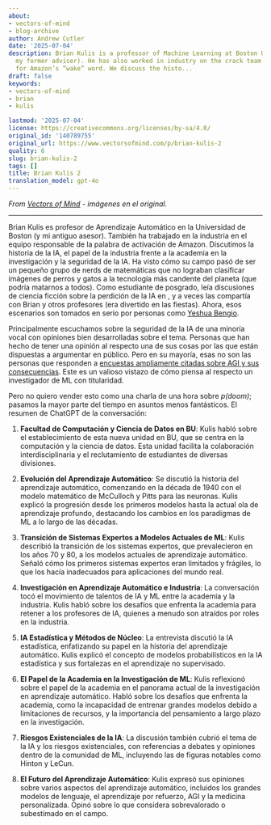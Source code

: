 ```yaml
---
about:
- vectors-of-mind
- blog-archive
author: Andrew Cutler
date: '2025-07-04'
description: Brian Kulis is a professor of Machine Learning at Boston University (and
  my former adviser). He has also worked in industry on the crack team responsible
  for Amazon’s “wake” word. We discuss the histo...
draft: false
keywords:
- vectors-of-mind
- brian
- kulis

lastmod: '2025-07-04'
license: https://creativecommons.org/licenses/by-sa/4.0/
original_id: '140789755'
original_url: https://www.vectorsofmind.com/p/brian-kulis-2
quality: 6
slug: brian-kulis-2
tags: []
title: Brian Kulis 2
translation_model: gpt-4o
---
```


*From [Vectors of Mind](https://www.vectorsofmind.com/p/brian-kulis-2) - imágenes en el original.*

---

Brian Kulis es profesor de Aprendizaje Automático en la Universidad de Boston (y mi antiguo asesor). También ha trabajado en la industria en el equipo responsable de la palabra de activación de Amazon. Discutimos la historia de la IA, el papel de la industria frente a la academia en la investigación y la seguridad de la IA. Ha visto cómo su campo pasó de ser un pequeño grupo de nerds de matemáticas que no lograban clasificar imágenes de perros y gatos a la tecnología más candente del planeta (que podría matarnos a todos). Como estudiante de posgrado, leía discusiones de ciencia ficción sobre la perdición de la IA en , y a veces las compartía con Brian y otros profesores (era divertido en las fiestas). Ahora, esos escenarios son tomados en serio por personas como [Yeshua Bengio](https://yoshuabengio.org/2023/05/22/how-rogue-ais-may-arise/).

Principalmente escuchamos sobre la seguridad de la IA de una minoría vocal con opiniones bien desarrolladas sobre el tema. Personas que han hecho de tener una opinión al respecto una de sus cosas por las que están dispuestas a argumentar en público. Pero en su mayoría, esas no son las personas que responden a [encuestas ampliamente citadas sobre AGI y sus consecuencias](https://aiimpacts.org/what-do-ml-researchers-think-about-ai-in-2022/). Este es un valioso vistazo de cómo piensa al respecto un investigador de ML con titularidad.

Pero no quiero vender esto como una charla de una hora sobre _p(doom)_; pasamos la mayor parte del tiempo en asuntos menos fantásticos. El resumen de ChatGPT de la conversación:

  1. **Facultad de Computación y Ciencia de Datos en BU**: Kulis habló sobre el establecimiento de esta nueva unidad en BU, que se centra en la computación y la ciencia de datos. Esta unidad facilita la colaboración interdisciplinaria y el reclutamiento de estudiantes de diversas divisiones.

  2. **Evolución del Aprendizaje Automático**: Se discutió la historia del aprendizaje automático, comenzando en la década de 1940 con el modelo matemático de McCulloch y Pitts para las neuronas. Kulis explicó la progresión desde los primeros modelos hasta la actual ola de aprendizaje profundo, destacando los cambios en los paradigmas de ML a lo largo de las décadas.

  3. **Transición de Sistemas Expertos a Modelos Actuales de ML**: Kulis describió la transición de los sistemas expertos, que prevalecieron en los años 70 y 80, a los modelos actuales de aprendizaje automático. Señaló cómo los primeros sistemas expertos eran limitados y frágiles, lo que los hacía inadecuados para aplicaciones del mundo real.

  4. **Investigación en Aprendizaje Automático e Industria**: La conversación tocó el movimiento de talentos de IA y ML entre la academia y la industria. Kulis habló sobre los desafíos que enfrenta la academia para retener a los profesores de IA, quienes a menudo son atraídos por roles en la industria.

  5. **IA Estadística y Métodos de Núcleo**: La entrevista discutió la IA estadística, enfatizando su papel en la historia del aprendizaje automático. Kulis explicó el concepto de modelos probabilísticos en la IA estadística y sus fortalezas en el aprendizaje no supervisado.

  6. **El Papel de la Academia en la Investigación de ML**: Kulis reflexionó sobre el papel de la academia en el panorama actual de la investigación en aprendizaje automático. Habló sobre los desafíos que enfrenta la academia, como la incapacidad de entrenar grandes modelos debido a limitaciones de recursos, y la importancia del pensamiento a largo plazo en la investigación.

  7. **Riesgos Existenciales de la IA**: La discusión también cubrió el tema de la IA y los riesgos existenciales, con referencias a debates y opiniones dentro de la comunidad de ML, incluyendo las de figuras notables como Hinton y LeCun.

  8. **El Futuro del Aprendizaje Automático**: Kulis expresó sus opiniones sobre varios aspectos del aprendizaje automático, incluidos los grandes modelos de lenguaje, el aprendizaje por refuerzo, AGI y la medicina personalizada. Opinó sobre lo que considera sobrevalorado o subestimado en el campo.
